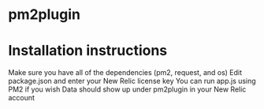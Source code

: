 # pm2plugin


# Installation instructions
Make sure you have all of the dependencies (pm2, request, and os)
Edit package.json and enter your New Relic license key
You can run app.js using PM2 if you wish
Data should show up under pm2plugin in your New Relic account
